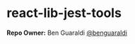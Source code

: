 # react-lib-jest-tools

**Repo Owner:** Ben Guaraldi [@benguaraldi](https://github.com/benguaraldi)
